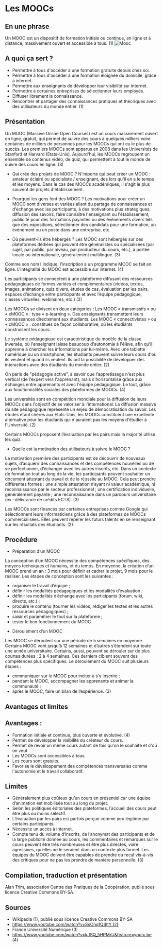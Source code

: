 # Les MOOCs
## En une phrase
Un MOOC est un dispositif de formation initiale ou continue, en ligne et à distance, massivement ouvert et accessible à tous. (1)
![Mooc](http://farm9.static.flickr.com/8227/8397808475_d7554a5c62.jpg)

## A quoi ça sert ?
* Permettre à tous d'accéder à une formation gratuite depuis chez soi.
* Permettre à tous d'accéder à une formation éloignée du domicile, grâce à internet.
* Permettre aux enseignants de développer leur visibilité sur internet.
* Permettre à certaines entreprises de sélectionner leurs employés.
* Diffuser librement la connaissance.
* Rencontrer et partager des connaissances pratiques et théoriques avec des utilisateurs du monde entier. (1)

## Présentation

Un MOOC (Massive Online Open Courses) est un cours massivement ouvert en ligne, gratuit, qui permet de suivre des cours à quelques milliers voire centaines de milliers de personnes pour les MOOCs qui ont eu le plus de succès. Les premiers MOOCs sont apparus en 2008 dans les Universités de Stanford et Harvard (Etats-Unis). Aujourd'hui, les MOOCs regroupent un ensemble de contenus vidéo, de quiz, qui permettent à tout le monde de suivre des cours en ligne. (3)

* Qui crée des projets de MOOC ?
N'importe qui peut créer un MOOC : amateur éclairé ou spécialiste / enseignant, dès lors qu'il en a le temps et les moyens. Dans le cas des MOOCs académiques, il s'agit le plus souvent de projets d'établissement.

* Pourquoi les gens font des MOOC ?
Les motivations pour créer un MOOC sont diverses et variées allant du partage de connaissances et d'échange avec les participants, à des motivations plus stratégiques: diffusion des savoirs, faire connaître l'enseignant ou l'établissement, publicité pour des formations payantes ou des évènements divers tels que des expositions, sélectionner des candidats pour une formation, un évènement ou un poste dans une entreprise, etc.

* Où peuvent-ils être hébergés ?
Les MOOC sont hébergés sur des plateformes dédiées qui peuvent être généralistes ou spécialisées (par sujet, par public, par niveau, par producteur du cours, etc.), à portée locale ou internationale, généralement multilingue. (3)

Comme son nom l'indique, l'inscription à un programme MOOC se fait en ligne. L'intégralité du MOOC est accessible sur internet. (4)

Les participants se connectent à une plateforme diffusant des ressources pédagogiques de formes variées et complémentaires (vidéos, textes, images, animations, quiz divers, études de cas, évaluation par les pairs, espaces d’échange entre participants et avec l’équipe pédagogique, classes virtuelles, webinaires, etc.) (3)

Les MOOCs se divisent en deux catégories : Les MOOC « transmissifs » ou « xMOOC » : type « e-learning ». Des enseignants transmettent leurs connaissances directement aux étudiants. Les MOOC « connectivistes » ou « cMOOC » : constitués de façon collaborative, où les étudiants construisent les cours. 

Le système pédagogique est caractéristique du modèle de la classe inversée, où l'enseignant laisse beaucoup d'autonomie à l'élève, afin qu'il apprenne à chercher les informations par lui-même.
Avec une tablette numérique ou un smartphone, les étudiants peuvent suivre leurs cours d'où ils veulent et quand ils veulent. Ils ont la possibilité de développer des interactions avec des étudiants du monde entier. (2)

On parle de "pédagogie active", à savoir que l'appretissage n'est plus vertical (de l'expert vers l'apprenant), mais s'horizontalise grâce aux échanges entre apprenants et avec l'équipe pédagogique. Le tout, grâce aux fonctionnalités sociales des plateformes de MOOCs. (4)

Les universités sont en compétition mondiale pour la diffusion de leurs MOOCs dans l'objectif de se valoriser à l'international. La diffusion massive du site pédagogique représente un enjeu de démocratisation du savoir. Les études étant chères aux Etats-Unis, les MOOCs constituent une excellente alternative pour les étudiants qui n'auraient pas les moyens d'étudier à l'Université. (2)

Certains MOOCs proposent l’évaluation par les pairs mais la majorité utilise les quiz. 

* Quelle est la motivation des utilisateurs à suivre le MOOC ?

La motivation première des participants est de découvrir de nouveaux sujets, d’acquérir des connaissances et des compétences nouvelles ou de se perfectionner, d’échanger avec les autres inscrits, etc. Dans un contexte de formation tout au long de la vie, les participants peuvent souhaiter un document attestant du travail et de la réussite au MOOC. Cela peut prendre différentes formes :
une simple attestation n’ayant ni valeur académique, ni reconnaissance par le secteur professionnel ; une certification individuelle, généralement payante ; une reconnaissance dans un parcours universitaire (ex : délivrance de crédits ECTS). (3)

Les MOOCs sont financés par certaines entreprises comme Google qui sélectionnent leurs informaticiens grâce à des plateformes de MOOCs commercialisées. Elles peuvent repérer les futurs talents en se renseignant sur les résultats des étudiants. (2)

## Procédure

* Préparation d’un MOOC

La conception d’un MOOC nécessite des compétences spécifiques, des moyens techniques et humains, et du temps. En moyenne, la création d’un MOOC prend un an : 3 mois pour définir et cadrer le projet, 9 mois pour le réaliser.
Les étapes de conception sont les suivantes :
- organiser le travail d’équipe ;
- définir les modalités pédagogiques et les modalités d’évaluation ;
- définir les modalités d’échange avec les participants (forum, wiki, directs, etc.) ;
- produire le contenu (tourner les vidéos, rédiger les textes et les autres ressources pédagogiques) ;
- saisir et paramétrer le tout sur la plateforme ;
- tester le bon fonctionnement du MOOC.

* Déroulement d’un MOOC

Les MOOC se déroulent sur une période de 5 semaines en moyenne. Certains MOOC vont jusqu’à 12 semaines et d’autres s’étendent sur toute une année universitaire. Certains, aussi, peuvent se dérouler sur de plus courtes durées : 2 à 4 semaines. Ces derniers ciblent souvent des compétences plus spécifiques.
Le déroulement du MOOC suit plusieurs étapes :
- communiquer sur le MOOC pour inciter à s’y inscrire ;
- pendant le MOOC, accompagner les apprenants et animer la communauté ;
- après le MOOC, faire un bilan de l’expérience. (3)

## Avantages et limites
## Avantages :

* Formation initiale et continue, plus ouverte et évolutive. (4)
* Permet de développer la visibilité du créateur du cours.
* Permet de revoir un même cours autant de fois qu'on le souhaite et d'où on veut. 
* Les MOOCs sont accessibles à tous.
* Les cours sont gratuits.
* Favorise le développement des compétences transversales comme l'autonomie et le travail collaboratif.

## Limites

* Généralement plus coûteux qu’un cours en présentiel car une équipe d’animation est mobilisée tout au long du projet. 
* Selon les politiques éditoriales des plateformes, l’accueil des cours peut être plus ou moins sélectif.
* L’évaluation par les pairs est parfois perçue comme peu légitime par certains participants. 
* Nécessite un accès à internet. 
* Compte tenu du volume d’inscrits, de l’anonymat des participants et de la large publicité donnée au cours, les commentaires et remarques sur le cours peuvent être très nombreuses et être plus directes, voire agressives, qu’elles ne le seraient dans un contexte plus formel. Les équipes du MOOC doivent être capables de prendre du recul vis-à-vis des critiques pour ne pas les prendre de manière personnelle. (3)

## Compilation, traduction et présentation
Alan Trim, association Centre des Pratiques de la Coopération, publié sous licence Creative Commons BY-SA. 

## Sources
* Wikipedia (1), publié sous licence Creative Commons BY-SA
* https://www.youtube.com/watch?v=SsOhq1Q4ltY (2)
* France Université Numérique (3)
* https://www.youtube.com/watch?v=kJSQ_5HPMrU&feature=youtu.be (4)


